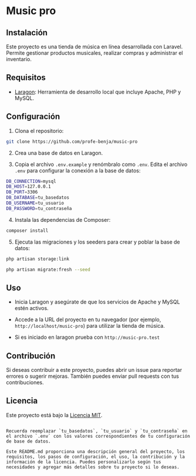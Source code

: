 # Music pro
## Instalación

Este proyecto es una tienda de música en línea desarrollada con Laravel. Permite gestionar productos musicales, realizar compras y administrar el inventario.

## Requisitos

- [Laragon](https://laragon.org/): Herramienta de desarrollo local que incluye Apache, PHP y MySQL.

## Configuración

1. Clona el repositorio:

```bash
git clone https://github.com/profe-benja/music-pro
```

2. Crea una base de datos en Laragon.

3. Copia el archivo `.env.example` y renómbralo como `.env`. Edita el archivo `.env` para configurar la conexión a la base de datos:

```bash
DB_CONNECTION=mysql
DB_HOST=127.0.0.1
DB_PORT=3306
DB_DATABASE=tu_basedatos
DB_USERNAME=tu_usuario
DB_PASSWORD=tu_contraseña
```

4. Instala las dependencias de Composer:

```bash
composer install
```

5. Ejecuta las migraciones y los seeders para crear y poblar la base de datos:

```bash
php artisan storage:link

php artisan migrate:fresh --seed
```

## Uso

- Inicia Laragon y asegúrate de que los servicios de Apache y MySQL estén activos.

- Accede a la URL del proyecto en tu navegador (por ejemplo, `http://localhost/music-pro`) para utilizar la tienda de música.

- Si es iniciado en laragon prueba con `http://music-pro.test`

## Contribución

Si deseas contribuir a este proyecto, puedes abrir un issue para reportar errores o sugerir mejoras. También puedes enviar pull requests con tus contribuciones.

## Licencia

Este proyecto está bajo la [Licencia MIT](LICENSE).
```

Recuerda reemplazar `tu_basedatos`, `tu_usuario` y `tu_contraseña` en el archivo `.env` con los valores correspondientes de tu configuración de base de datos.

Este README.md proporciona una descripción general del proyecto, los requisitos, los pasos de configuración, el uso, la contribución y la información de la licencia. Puedes personalizarlo según tus necesidades y agregar más detalles sobre tu proyecto si lo deseas.
